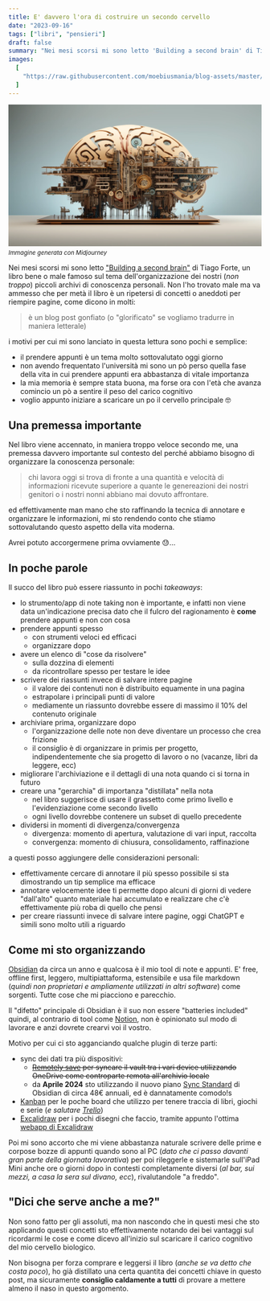 ```yaml
---
title: E' davvero l'ora di costruire un secondo cervello
date: "2023-09-16"
tags: ["libri", "pensieri"]
draft: false
summary: "Nei mesi scorsi mi sono letto 'Building a second brain' di Tiago Forte , un libro bene o male famoso sul tema dell'organizzazione dei nostri (non troppo) piccoli archivi di conoscenza personali."
images:
  [
    "https://raw.githubusercontent.com/moebiusmania/blog-assets/master/images/2023/secondbrain.webp",
  ]
---
```


![Raffigurazione artistica secondo Midjourney di "building a second brain"](https://raw.githubusercontent.com/moebiusmania/blog-assets/master/images/2023/secondbrain.webp)
<small>_Immagine generata con Midjourney_</small>

Nei mesi scorsi mi sono letto ["Building a second brain"](https://www.buildingasecondbrain.com/) di Tiago Forte, un libro bene o male famoso sul tema dell'organizzazione dei nostri (_non troppo_) piccoli archivi di conoscenza personali. Non l'ho trovato male ma va ammesso che per metà il libro è un ripetersi di concetti o aneddoti per riempire pagine, come dicono in molti:

> è un blog post gonfiato (o "glorificato" se vogliamo tradurre in maniera letterale)

i motivi per cui mi sono lanciato in questa lettura sono pochi e semplice:

- il prendere appunti è un tema molto sottovalutato oggi giorno
- non avendo frequentato l'università mi sono un pò perso quella fase della vita in cui prendere appunti era abbastanza di vitale importanza
- la mia memoria è sempre stata buona, ma forse ora con l'età che avanza comincio un pò a sentire il peso del carico cognitivo
- voglio appunto iniziare a scaricare un po il cervello principale 🤓

## Una premessa importante

Nel libro viene accennato, in maniera troppo veloce secondo me, una premessa davvero importante sul contesto del perché abbiamo bisogno di organizzare la conoscenza personale:

> chi lavora oggi si trova di fronte a una quantità e velocità di informazioni ricevute superiore a quante le genereazioni dei nostri genitori o i nostri nonni abbiano mai dovuto affrontare.

ed effettivamente man mano che sto raffinando la tecnica di annotare e organizzare le informazioni, mi sto rendendo conto che stiamo sottovalutando questo aspetto della vita moderna.

Avrei potuto accorgermene prima ovviamente 😓...

## In poche parole

Il succo del libro può essere riassunto in pochi _takeaways_:

- lo strumento/app di note taking non è importante, e infatti non viene data un'indicazione precisa dato che il fulcro del ragionamento è **come** prendere appunti e non con cosa
- prendere appunti spesso
  - con strumenti veloci ed efficaci
  - organizzare dopo
- avere un elenco di "cose da risolvere"
  - sulla dozzina di elementi
  - da ricontrollare spesso per testare le idee
- scrivere dei riassunti invece di salvare intere pagine
  - il valore dei contenuti non è distribuito equamente in una pagina
  - estrapolare i principali punti di valore
  - mediamente un riassunto dovrebbe essere di massimo il 10% del contenuto originale
- archiviare prima, organizzare dopo
  - l'organizzazione delle note non deve diventare un processo che crea frizione
  - il consiglio è di organizzare in primis per progetto, indipendentemente che sia progetto di lavoro o no (vacanze, libri da leggere, ecc)
- migliorare l'archiviazione e il dettagli di una nota quando ci si torna in futuro
- creare una "gerarchia" di importanza "distillata" nella nota
  - nel libro suggerisce di usare il grassetto come primo livello e l'evidenziazione come secondo livello
  - ogni livello dovrebbe contenere un subset di quello precedente
- dividersi in momenti di divergenza/convergenza
  - divergenza: momento di apertura, valutazione di vari input, raccolta
  - convergenza: momento di chiusura, consolidamento, raffinazione

a questi posso aggiungere delle considerazioni personali:

- effettivamente cercare di annotare il più spesso possibile si sta dimostrando un tip semplice ma efficace
- annotare velocemente idee ti permette dopo alcuni di giorni di vedere "dall'alto" quanto materiale hai accumulato e realizzare che c'è effettivamente più roba di quello che pensi
- per creare riassunti invece di salvare intere pagine, oggi ChatGPT e simili sono molto utili a riguardo

## Come mi sto organizzando

[Obsidian](https://obsidian.md/) da circa un anno e qualcosa è il mio tool di note e appunti. E' free, offline first, leggero, multipiattaforma, estensibile e usa file markdown (_quindi non proprietari e ampliamente utilizzati in altri software_) come sorgenti. Tutte cose che mi piacciono e parecchio.

Il "difetto" principale di Obsidian è il suo non essere "batteries included" quindi, al contrario di tool come [Notion](https://www.notion.so/), non è opinionato sul modo di lavorare e anzi dovrete crearvi voi il vostro.

Motivo per cui ci sto agganciando qualche plugin di terze parti:

- sync dei dati tra più dispositivi:
  - ~~[Remotely save](https://github.com/remotely-save/remotely-save) per syncare il vault tra i vari device utilizzando OneDrive come controparte remota all'archivio locale~~
  - da **Aprile 2024** sto utilizzando il nuovo piano [Sync Standard](https://obsidian.md/sync) di Obsidian di circa 48€ annuali, ed è dannatamente comodo!s
- [Kanban](https://github.com/mgmeyers/obsidian-kanban) per le poche board che utilizzo per tenere traccia di libri, giochi e serie (_e salutare [Trello](https://trello.com/it)_)
- [Excalidraw](https://github.com/zsviczian/obsidian-excalidraw-plugin) per i pochi disegni che faccio, tramite appunto l'ottima [webapp di Excalidraw](https://excalidraw.com/)

Poi mi sono accorto che mi viene abbastanza naturale scrivere delle prime e corpose bozze di appunti quando sono al PC (_dato che ci passo davanti gran parte della giornata lavorativa_) per poi rileggerle e sistemarle sull'iPad Mini anche ore o giorni dopo in contesti completamente diversi (_al bar, sui mezzi, a casa la sera sul divano, ecc_), rivalutandole "a freddo".

## "Dici che serve anche a me?"

Non sono fatto per gli assoluti, ma non nascondo che in questi mesi che sto applicando questi concetti sto effettivamente notando dei bei vantaggi sul ricordarmi le cose e come dicevo all'inizio sul scaricare il carico cognitivo del mio cervello biologico.

Non bisogna per forza comprare e leggersi il libro (_anche se va detto che costa poco_), ho già distillato una certa quantita dei concetti chiave in questo post, ma sicuramente **consiglio caldamente a tutti** di provare a mettere almeno il naso in questo argomento.

